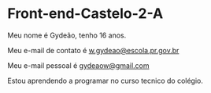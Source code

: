 # Front-end-Castelo-2-A 
Meu nome é Gydeão, tenho 16 anos.

Meu e-mail de contato é w.gydeao@escola.pr.gov.br

Meu e-mail pessoal é gydeaow@gmail.com

Estou aprendendo a programar no curso tecnico do colégio.
